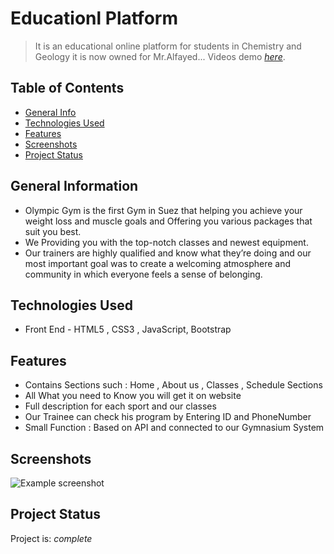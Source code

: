 
# Educationl Platform
> It is an educational online platform for students in Chemistry and Geology it is now owned for Mr.Alfayed...
> Videos demo [_here_](https://drive.google.com/drive/folders/1-wji3srZPqRxGEz3pByqfGXDy5g-S8m-?usp=share_link).

## Table of Contents
* [General Info](#general-information)
* [Technologies Used](#technologies-used)
* [Features](#features)
* [Screenshots](#screenshots)
* [Project Status](#project-status)



## General Information
- Olympic Gym is the first Gym in Suez that helping you achieve your weight loss and muscle goals and Offering you various packages that suit you best.
- We Providing you with the top-notch classes and newest equipment.
- Our trainers are highly qualified and know what they’re doing and our most important goal was to create a welcoming atmosphere and community in which   everyone feels a sense of belonging.


## Technologies Used
- Front End - HTML5 , CSS3 , JavaScript, Bootstrap

 

## Features

- Contains Sections such : Home , About us , Classes , Schedule Sections
- All What you need to Know you will get it on website
- Full description for each sport and our classes
- Our Trainee can check his program by Entering ID and PhoneNumber
- Small Function : Based on API and connected to our Gymnasium System

## Screenshots
![Example screenshot](./imges/Screen.png)


## Project Status
Project is: _complete_ 




